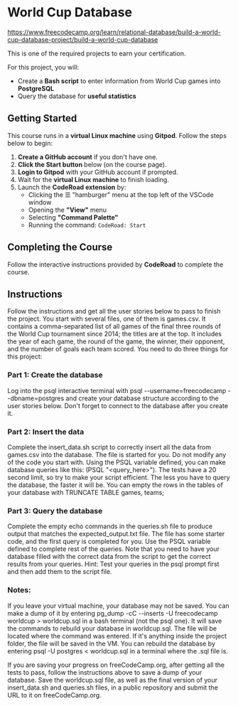 # World Cup Database

https://www.freecodecamp.org/learn/relational-database/build-a-world-cup-database-project/build-a-world-cup-database

This is one of the required projects to earn your certification.

For this project, you will:

- Create a **Bash script** to enter information from World Cup games into **PostgreSQL**
- Query the database for **useful statistics**

## Getting Started

This course runs in a **virtual Linux machine** using **Gitpod**. Follow the steps below to begin:

1. **Create a GitHub account** if you don't have one.
2. **Click the Start button** below (on the course page).
3. **Login to Gitpod** with your GitHub account if prompted.
4. Wait for the **virtual Linux machine** to finish loading.
5. Launch the **CodeRoad extension** by:
   - Clicking the ☰ "hamburger" menu at the top left of the VSCode window
   - Opening the **"View"** menu
   - Selecting **"Command Palette"**
   - Running the command: `CodeRoad: Start`

## Completing the Course

Follow the interactive instructions provided by **CodeRoad** to complete the course.

## Instructions
Follow the instructions and get all the user stories below to pass to finish the project.
You start with several files, one of them is games.csv. It contains a comma-separated list of all games of the final three rounds of the World Cup tournament since 2014; the titles are at the top. It includes the year of each game, the round of the game, the winner, their opponent, and the number of goals each team scored. You need to do three things for this project:

### Part 1: Create the database
Log into the psql interactive terminal with psql --username=freecodecamp --dbname=postgres and create your database structure according to the user stories below.
Don't forget to connect to the database after you create it.

### Part 2: Insert the data
Complete the insert_data.sh script to correctly insert all the data from games.csv into the database. The file is started for you. Do not modify any of the code you start with. Using the PSQL variable defined, you can make database queries like this: $($PSQL "<query_here>"). The tests have a 20 second limit, so try to make your script efficient. The less you have to query the database, the faster it will be. You can empty the rows in the tables of your database with TRUNCATE TABLE games, teams;

### Part 3: Query the database
Complete the empty echo commands in the queries.sh file to produce output that matches the expected_output.txt file. The file has some starter code, and the first query is completed for you. Use the PSQL variable defined to complete rest of the queries. Note that you need to have your database filled with the correct data from the script to get the correct results from your queries. Hint: Test your queries in the psql prompt first and then add them to the script file.

### Notes:
If you leave your virtual machine, your database may not be saved. You can make a dump of it by entering pg_dump -cC --inserts -U freecodecamp worldcup > worldcup.sql in a bash terminal (not the psql one). It will save the commands to rebuild your database in worldcup.sql. The file will be located where the command was entered. If it's anything inside the project folder, the file will be saved in the VM. You can rebuild the database by entering psql -U postgres < worldcup.sql in a terminal where the .sql file is.

If you are saving your progress on freeCodeCamp.org, after getting all the tests to pass, follow the instructions above to save a dump of your database. Save the worldcup.sql file, as well as the final version of your insert_data.sh and queries.sh files, in a public repository and submit the URL to it on freeCodeCamp.org.


